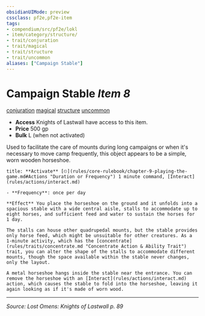```yaml
---
obsidianUIMode: preview
cssclass: pf2e,pf2e-item
tags:
- compendium/src/pf2e/lokl
- item/category/structure/
- trait/conjuration
- trait/magical
- trait/structure
- trait/uncommon
aliases: ["Campaign Stable"]
---
```

# Campaign Stable *Item 8*  
[conjuration](rules/traits/conjuration.md "Conjuration School Trait")  [magical](rules/traits/magical.md "Magical Item Trait")  [structure](rules/traits/structure.md "Structure General Trait")  [uncommon](rules/traits/uncommon.md "Uncommon Rarity Trait")  

- **Access** Knights of Lastwall have access to this item.
- **Price** 500 gp
- **Bulk** L (when not activated)

Used to facilitate the care of mounts during long campaigns or when it's necessary to move camp frequently, this object appears to be a simple, worn wooden horseshoe.

```ad-embed-ability
title: **Activate** [⏲](rules/core-rulebook/chapter-9-playing-the-game.md#Actions "Duration or Frequency") 1 minute command, [Interact](rules/actions/interact.md)

- **Frequency**: once per day

**Effect** You place the horseshoe on the ground and it unfolds into a spacious stable with a wide central aisle, stalls to accommodate up to eight horses, and sufficient feed and water to sustain the horses for 1 day.

The stalls can house other quadrupedal mounts, but the stable provides only horse feed, which might be unsuitable for other creatures. As a 1-minute activity, which has the [concentrate](rules/traits/concentrate.md "Concentrate Action & Ability Trait") trait, you can alter the shape of the stalls to accommodate different mounts, though the space available within the stable never changes, only the layout.

A metal horseshoe hangs inside the stable near the entrance. You can remove the horseshoe with an [Interact](rules/actions/interact.md) action, which causes the stable to fold into the horseshoe, leaving it again looking as if it's made of worn wood.
```


---
*Source: Lost Omens: Knights of Lastwall p. 89*
